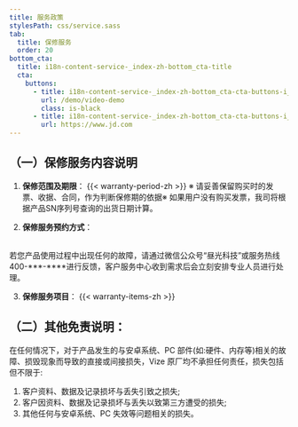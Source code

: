 ```yaml
---
title: 服务政策
stylesPath: css/service.sass
tab:
  title: 保修服务
  order: 20
bottom_cta:
  title: i18n-content-service-_index-zh-bottom_cta-title
  cta:
    buttons:
      - title: i18n-content-service-_index-zh-bottom_cta-cta-buttons-i_0-title
        url: /demo/video-demo
        class: is-black
      - title: i18n-content-service-_index-zh-bottom_cta-cta-buttons-i_1-title
        url: https://www.jd.com
---
```


## （一）保修服务内容说明

1. **保修范围及期限**：
  {{< warranty-period-zh >}}
  ※ 请妥善保留购买时的发票、收据、合同，作为判断保修期的依据※ 如果用户没有购买发票，我司将根据产品SN序列号查询的出货日期计算。
  
2. **保修服务预约方式**： 
<br>
  若您产品使用过程中出现任何的故障，请通过微信公众号“昼光科技”或服务热线 400-***-****进行反馈，客户服务中心收到需求后会立刻安排专业人员进行处理。

3. **保修服务项目**：
  {{< warranty-items-zh >}}

## （二）其他免责说明：
在任何情况下，对于产品发生的与安卓系统、PC 部件(如:硬件、内存等)相关的故障、损毁现象而导致的直接或间接损失，Vize 原厂均不承担任何责任，损失包括但不限于:

  1. 客户资料、数据及记录损坏与丢失引致之损失;
  2. 客户因资料、数据及记录损坏与丢失以致第三方遭受的损失;
  3. 其他任何与安卓系统、PC 失效等问题相关的损失。
